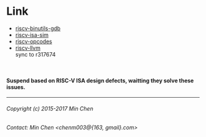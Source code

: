 
Link
==========================================

- [riscv-binutils-gdb](http://github.com/riscv/riscv-binutils-gdb "RISC-V Binutils")<br>
- [riscv-isa-sim](http://github.com/riscv/riscv-isa-sim "RISC-V ISA Simulator")<br>
- [riscv-opcodes](http://github.com/riscv/riscv-opcodes "RISC-V ISA Generate")<br>
- [riscv-llvm](http://github.com/lowRISC/riscv-llvm "RISC-V Backend for LLVM")<br> sync to r317674 <br>
<br>

#### Suspend based on RISC-V ISA design defects, waitting they solve these issues.<br>

------------------------------------------
###### Copyright (c) 2015-2017 Min Chen<br>
###### Contact: Min Chen <chenm003@{163, gmail}.com><br>
